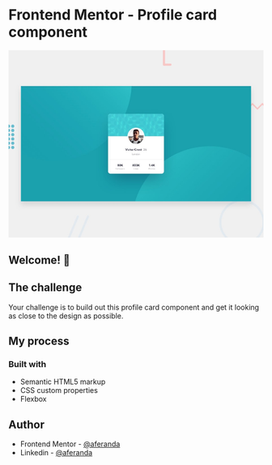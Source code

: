 # Frontend Mentor - Profile card component

![Design preview for the Profile card component coding challenge](./design/desktop-preview.jpg)

## Welcome! 👋

## The challenge

Your challenge is to build out this profile card component and get it looking as close to the design as possible.


## My process

### Built with

- Semantic HTML5 markup
- CSS custom properties
- Flexbox

## Author

- Frontend Mentor - [@aferanda](https://www.frontendmentor.io/profile/aferanda)
- Linkedin - [@aferanda](https://www.linkedin.com/in/aferanda)
